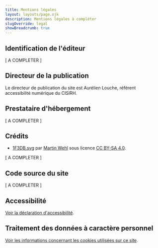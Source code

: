 ```yaml
---
title: Mentions légales
layout: layouts/page.njk
description: Mentions légales à compléter
slugOverride: legal
showBreadcrumb: true
---
```

## Identification de l'éditeur

[ A COMPLETER ]

## Directeur de la publication

Le directeur de publication du site est Aurélien Louche, référent accessibilité numérique du CISIRH.

## Prestataire d'hébergement

[ A COMPLETER ]

## Crédits

- [1F3DB.svg](https://openmoji.org/data/color/svg/1F3DB.svg) par [Martin Wehl](https://openmoji.org/library/#author=Martin%20Wehl) sous licence [CC BY-SA 4.0](https://creativecommons.org/licenses/by-sa/4.0>).

[ A COMPLETER ]

## Code source du site

[ A COMPLETER ]

## Accessibilité

[Voir la déclaration d'accessibilité](/accessibilite/).

## Traitement des données à caractère personnel

[Voir les informations concernant les cookies utilisées sur ce site](/donnees-personnelles/).
